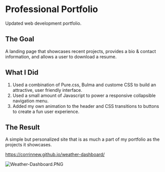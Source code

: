 # Professional Portfolio
Updated web development portfolio.

## The Goal
A landing page that showcases recent projects, provides a bio & contact information, and allows a user to download a resume.

## What I Did
1. Used a combination of Pure.css, Bulma and custome CSS to build an attractive, user friendly interface.
2. Used a small amount of Javascript to power a responsive collapsible navigation menu.
3. Added my own animation to the header and CSS transitions to buttons to create a fun user experience.

## The Result

A simple but personalized site that is as much a part of my portfolio as the projects it showcases.

https://corrinnew.github.io/weather-dashboard/

![Weather-Dashboard.PNG](https://github.com/CorrinneW/weather-dashboard/blob/main/assets/images/Weather-Dashboard.png)

